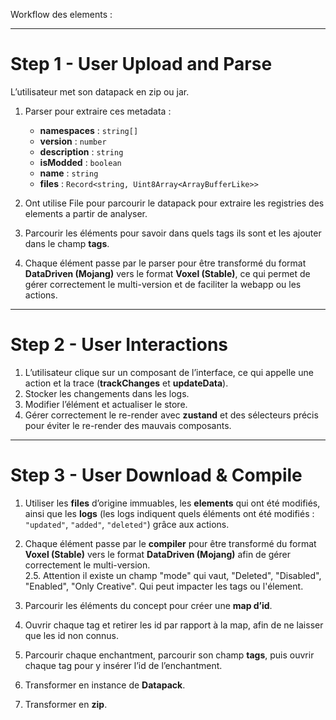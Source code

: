 Workflow des elements :

---

# Step 1 - User Upload and Parse
L’utilisateur met son datapack en zip ou jar.  
1. Parser pour extraire ces metadata :  
   - **namespaces** : `string[]`  
   - **version** : `number`  
   - **description** : `string`  
   - **isModded** : `boolean`  
   - **name** : `string`  
   - **files** : `Record<string, Uint8Array<ArrayBufferLike>>`  

2. Ont utilise File pour parcourir le datapack pour extraire les registries des elements a partir de analyser.  
3. Parcourir les éléments pour savoir dans quels tags ils sont et les ajouter dans le champ **tags**.  
4. Chaque élément passe par le parser pour être transformé du format **DataDriven (Mojang)** vers le format **Voxel (Stable)**, ce qui permet de gérer correctement le multi-version et de faciliter la webapp ou les actions.  

---

# Step 2 - User Interactions

1. L’utilisateur clique sur un composant de l’interface, ce qui appelle une action et la trace (**trackChanges** et **updateData**).  
2. Stocker les changements dans les logs.  
3. Modifier l’élément et actualiser le store.  
4. Gérer correctement le re-render avec **zustand** et des sélecteurs précis pour éviter le re-render des mauvais composants.  

---

# Step 3 - User Download & Compile

1. Utiliser les **files** d’origine immuables, les **elements** qui ont été modifiés, ainsi que les **logs** (les logs indiquent quels éléments ont été modifiés : `"updated"`, `"added"`, `"deleted"`) grâce aux actions.  
2. Chaque élément passe par le **compiler** pour être transformé du format **Voxel (Stable)** vers le format **DataDriven (Mojang)** afin de gérer correctement le multi-version.  
  2.5. Attention il existe un champ "mode" qui vaut, "Deleted", "Disabled", "Enabled", "Only Creative". Qui peut impacter les tags ou l'élement.

3. Parcourir les éléments du concept pour créer une **map d’id**.  
4. Ouvrir chaque tag et retirer les id par rapport à la map, afin de ne laisser que les id non connus.  
5. Parcourir chaque enchantment, parcourir son champ **tags**, puis ouvrir chaque tag pour y insérer l’id de l’enchantment.  
6. Transformer en instance de **Datapack**.  
7. Transformer en **zip**.  